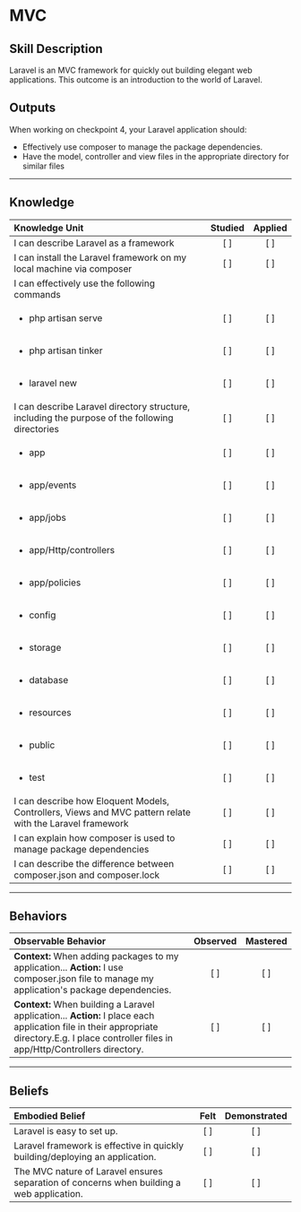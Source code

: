 # MVC

Skill Description
----------
Laravel is an MVC framework for quickly out building elegant web applications. This outcome is an introduction to the world of Laravel.

Outputs
----------
When working on checkpoint 4, your Laravel application should:
- Effectively use composer to manage the package dependencies.
- Have the model, controller and view files in the appropriate directory for similar files


----------
## **Knowledge**


| Knowledge Unit   |      Studied      | Applied |
|:-------------|:------------------:|:--------:|
| I can describe Laravel as a framework | [ ] | [ ]  |
| I can install the Laravel framework on my local machine via composer | [ ] | [ ]  |
| I can effectively use the following commands |  |   |
| <ul><li> php artisan serve | [ ] | [ ]  |
| <ul><li> php artisan tinker | [ ] | [ ]  |
| <ul><li> laravel new | [ ] | [ ]  |
|I can describe Laravel  directory structure, including the purpose of the following directories | [ ] | [ ]  |
| <ul><li> app | [ ] | [ ]  |
| <ul><li> app/events | [ ] | [ ]  |
| <ul><li> app/jobs| [ ] | [ ]  |
| <ul><li> app/Http/controllers | [ ] | [ ]  |
| <ul><li> app/policies | [ ] | [ ]  |
| <ul><li> config | [ ] | [ ]  |
| <ul><li> storage | [ ] | [ ]  |
| <ul><li> database | [ ] | [ ]  |
| <ul><li> resources | [ ] | [ ]  |
| <ul><li> public | [ ] | [ ]  |
| <ul><li> test | [ ] | [ ]  |
| I can describe how Eloquent Models, Controllers, Views and MVC pattern relate with the Laravel framework | [ ] | [ ]  |
| I can explain how composer is used to manage package dependencies | [ ] | [ ]  |
| I can describe the difference between composer.json and composer.lock | [ ] | [ ]  |


----------


## **Behaviors**

| Observable Behavior   |      Observed      | Mastered |
|:-------------|:------------------:|:--------:|
| **Context:** When adding packages to my application... **Action:** I use composer.json file to manage my application's package dependencies. | [ ] | [ ]  |
| **Context:** When building a Laravel application... **Action:** I place each application file in their appropriate directory.E.g. I place controller files in app/Http/Controllers directory.| [ ] | [ ]  |


----------


## **Beliefs**


| Embodied Belief   |      Felt      | Demonstrated |
|:-------------|:------------------:|:--------:|
| Laravel is easy to set up. | [ ] | [ ]  |
| Laravel framework is effective in quickly building/deploying an application. | [ ] | [ ]  |
| The MVC nature of Laravel ensures separation of concerns when building a web application. | [ ] | [ ]  |
